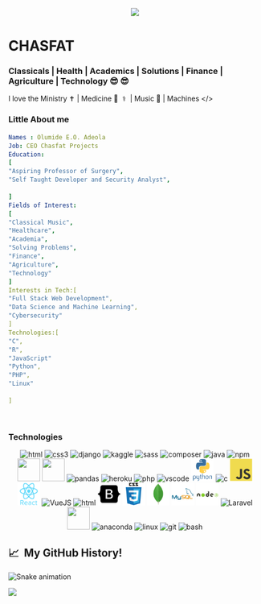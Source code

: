 <p align="center">

<a href="https://chasfatprojects.netlify.app/" target="_blank">
  <img height="50" src="https://user-images.githubusercontent.com/46517096/166973962-d05d145a-b6a0-4643-bd3d-5ac845679367.png"/>
</a>

</p>    

<p align="center">
<h1>CHASFAT</h1> <h3>Classicals | Health | Academics | Solutions | Finance | Agriculture | Technology &#128526; &#128526;</h3> 
</p>
<p>

I love the Ministry &#10013; | Medicine &#128104; &#8205; &#9877; &#65039; | Music &#127932; | Machines </>
</p>
<h3> Little About me </h3>

```yaml
Names : Olumide E.O. Adeola
Job: CEO Chasfat Projects
Education:
[
"Aspiring Professor of Surgery",
"Self Taught Developer and Security Analyst",

]
Fields of Interest:
[
"Classical Music",
"Healthcare",
"Academia",
"Solving Problems",
"Finance",
"Agriculture",
"Technology"
]
Interests in Tech:[
"Full Stack Web Development",
"Data Science and Machine Learning",
"Cybersecurity"
]
Technologies:[
"C",
"R",
"JavaScript"
"Python",
"PHP",
"Linux"

]
```
<br/>
<div>
  <h3> Technologies </h3>
 <p align="center">
           
<img src="https://cdn.jsdelivr.net/gh/devicons/devicon/icons/html5/html5-original.svg" alt="html" width="45" height="45"/>
<img src="https://cdn.jsdelivr.net/gh/devicons/devicon/icons/css3/css3-original.svg" alt="css3" width="45" height="45"/>
<img src="https://cdn.jsdelivr.net/gh/devicons/devicon/icons/django/django-plain.svg" alt="django" width="45" height="45" />
<img src="https://cdn.jsdelivr.net/gh/devicons/devicon/icons/kaggle/kaggle-original.svg" alt="kaggle"  width="45" height="45" />
<img src="https://cdn.jsdelivr.net/gh/devicons/devicon/icons/sass/sass-original.svg" alt="sass" width="45" height="45"/>
 <img src="https://cdn.jsdelivr.net/gh/devicons/devicon/icons/composer/composer-original.svg" alt="composer" width="45" height="45" />
<img src="https://cdn.jsdelivr.net/gh/devicons/devicon/icons/java/java-original.svg" alt="java"  width="45" height="45" />
<img src="https://cdn.jsdelivr.net/gh/devicons/devicon/icons/npm/npm-original-wordmark.svg" alt="npm" width="45" height="45"/>   <img src="https://cdn.jsdelivr.net/gh/devicons/devicon/icons/javascript/javascript-original.svg"  width="45" height="45" />
<img src="https://cdn.jsdelivr.net/gh/devicons/devicon/icons/postgresql/postgresql-original.svg"  width="45" height="45" />
<img src="https://cdn.jsdelivr.net/gh/devicons/devicon/icons/pandas/pandas-original.svg" alt="pandas" width="45" height="45" />
<img src="https://cdn.jsdelivr.net/gh/devicons/devicon/icons/heroku/heroku-original.svg" alt="heroku" width="45" height="45"/>
<img src="https://cdn.jsdelivr.net/gh/devicons/devicon/icons/php/php-original.svg" alt="php"  width="45" height="45" />          
<img src="https://cdn.jsdelivr.net/gh/devicons/devicon/icons/vscode/vscode-original.svg" alt="vscode" width="45" height="45"/>
<img src="https://raw.githubusercontent.com/devicons/devicon/master/icons/python/python-original-wordmark.svg" alt="python" width="45" height="45" />
<img src="https://cdn.jsdelivr.net/gh/devicons/devicon/icons/c/c-original.svg" alt="c" width="45" height="45"/>
<img src="https://raw.githubusercontent.com/devicons/devicon/master/icons/javascript/javascript-original.svg" alt="javascript" width="45" height="45" />
<img src="https://raw.githubusercontent.com/devicons/devicon/master/icons/react/react-original-wordmark.svg" alt="react" width="45" height="45" />
<img src="https://cdn.jsdelivr.net/gh/devicons/devicon/icons/vuejs/vuejs-original-wordmark.svg" alt="VueJS" width="45" height="45"/>
<img src="https://cdn.jsdelivr.net/gh/devicons/devicon/icons/html5/html5-original.svg" alt="html" width="45" height="45"/>
<img src="https://raw.githubusercontent.com/devicons/devicon/master/icons/bootstrap/bootstrap-plain.svg" alt="bootstrap" width="45" height="45" />
<img src="https://raw.githubusercontent.com/devicons/devicon/master/icons/css3/css3-original-wordmark.svg" alt="css3" width="45" height="45" />
<img src="https://raw.githubusercontent.com/devicons/devicon/master/icons/mongodb/mongodb-original.svg" alt="mongodb" width="45" height="45" />
<img src="https://raw.githubusercontent.com/devicons/devicon/master/icons/mysql/mysql-original-wordmark.svg" alt="mysql" width="45" height="45" />
<img src="https://raw.githubusercontent.com/devicons/devicon/master/icons/nodejs/nodejs-original-wordmark.svg" alt="nodejs" width="45" height="45" />

<img src="https://cdn.jsdelivr.net/gh/devicons/devicon/icons/laravel/laravel-plain-wordmark.svg" alt="Laravel" width="45" height="45"/>
<img src="https://cdn.jsdelivr.net/gh/devicons/devicon/icons/amazonwebservices/amazonwebservices-plain-wordmark.svg" width="45" height="45"/>
 <img src="https://cdn.jsdelivr.net/gh/devicons/devicon/icons/anaconda/anaconda-original.svg" alt="anaconda" width="45" height="45" />
<img src="https://cdn.jsdelivr.net/gh/devicons/devicon/icons/linux/linux-original.svg" alt="linux" width="45" height="45"/>      
<img src="https://cdn.jsdelivr.net/gh/devicons/devicon/icons/git/git-original.svg" alt="git" width="45" height="45"/>
<img src="https://cdn.jsdelivr.net/gh/devicons/devicon/icons/bash/bash-original.svg" alt="bash" width="45" height="45"/>

</p>
</div>

<h2> 📈 &nbsp;My GitHub History!</h2>

![Snake animation](https://github.com/Nobiscumdeus/Nobiscumdeus/blob/output/github-contribution-grid-snake.svg)
  
<p align="left">
  <img src="https://capsule-render.vercel.app/api?type=waving&color=gradient&height=100&section=footer"/>
</p>

<!---
Nobiscumdeus/Nobiscumdeus is a ✨ special ✨ repository because its `README.md` (this file) appears on your GitHub profile.
You can click the Preview link to take a look at your changes.
--->
